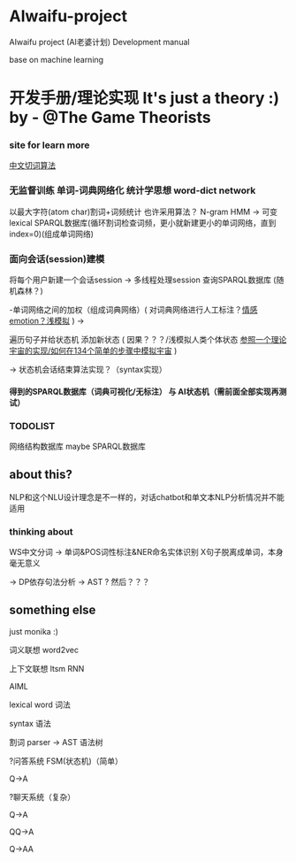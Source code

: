 # AIwaifu-project
AIwaifu project (AI老婆计划) Development manual

base on machine learning

# 开发手册/理论实现 It's just a theory :) by - @The Game Theorists
### site for learn more
[中文切词算法](https://dsqiu.iteye.com/blog/1704960)

### 无监督训练 单词-词典网络化 统计学思想 word-dict network
以最大字符(atom char)割词+词频统计 也许采用算法？ N-gram HMM -> 可变lexical SPARQL数据库(循环割词检查词频，更小就新建更小的单词网络，直到index=0)(组成单词网络)

### 面向会话(session)建模
将每个用户新建一个会话session -> 多线程处理session 查询SPARQL数据库 (随机森林？) 

-单词网络之间的加权（组成词典网络）( 对词典网络进行人工标注？[情感 emotion？浅模拟](http://saifmohammad.com/WebPages/lexicons.html) ) -> 

遍历句子并给状态机 添加新状态 ( 因果？？？/浅模拟人类个体状态 [参照一个理论宇宙的实现/如何在134个简单的步骤中模拟宇宙](https://ncase.me/OVC2016/) )

-> 状态机会话结束算法实现？（syntax实现）

#### 得到的SPARQL数据库（词典可视化/无标注） 与 AI状态机（需前面全部实现再测试）

### TODOLIST
网络结构数据库 maybe SPARQL数据库

## about this?
NLP和这个NLU设计理念是不一样的，对话chatbot和单文本NLP分析情况并不能适用

### thinking about
WS中文分词 -> 单词&POS词性标注&NER命名实体识别		X句子脱离成单词，本身毫无意义

-> DP依存句法分析 -> AST ? 然后？？？

## something else
just monika :)

词义联想 word2vec

上下文联想 ltsm RNN

AIML

lexical word 词法

syntax 语法

割词 parser -> AST 语法树

?问答系统 FSM(状态机)（简单）

Q->A

?聊天系统（复杂）

Q->A

QQ->A

Q->AA

